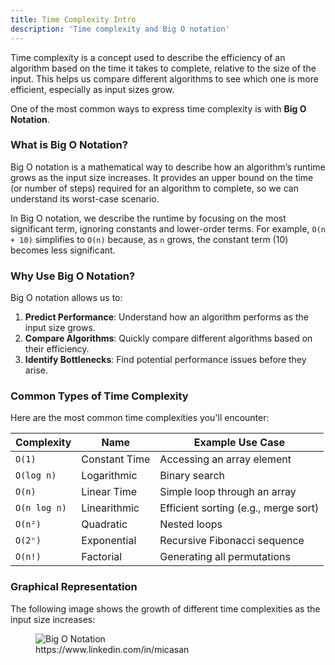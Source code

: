 ```yaml
---
title: Time Complexity Intro
description: 'Time complexity and Big O notation'
---
```


Time complexity is a concept used to describe the efficiency of an algorithm based on the time it takes to complete, relative to the size of the input. This helps us compare different algorithms to see which one is more efficient, especially as input sizes grow.

One of the most common ways to express time complexity is with **Big O Notation**.

### What is Big O Notation?

Big O notation is a mathematical way to describe how an algorithm’s runtime grows as the input size increases. It provides an upper bound on the time (or number of steps) required for an algorithm to complete, so we can understand its worst-case scenario.

In Big O notation, we describe the runtime by focusing on the most significant term, ignoring constants and lower-order terms. For example, `O(n + 10)` simplifies to `O(n)` because, as `n` grows, the constant term (10) becomes less significant.

### Why Use Big O Notation?

Big O notation allows us to:

1. **Predict Performance**: Understand how an algorithm performs as the input size grows.
2. **Compare Algorithms**: Quickly compare different algorithms based on their efficiency.
3. **Identify Bottlenecks**: Find potential performance issues before they arise.

### Common Types of Time Complexity

Here are the most common time complexities you'll encounter:

| Complexity   | Name          | Example Use Case                     |
|--------------|---------------|--------------------------------------|
| `O(1)`       | Constant Time | Accessing an array element           |
| `O(log n)`   | Logarithmic   | Binary search                        |
| `O(n)`       | Linear Time   | Simple loop through an array         |
| `O(n log n)` | Linearithmic  | Efficient sorting (e.g., merge sort) |
| `O(n²)`      | Quadratic     | Nested loops                         |
| `O(2ⁿ)`      | Exponential   | Recursive Fibonacci sequence         |
| `O(n!)`      | Factorial     | Generating all permutations          |

### Graphical Representation

The following image shows the growth of different time complexities as the input size increases:

<figure>
  <img src="/img/big-o-notation.png" alt="Big O Notation">
  <figcaption>https://www.linkedin.com/in/micasan</figcaption>
</figure>
